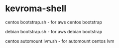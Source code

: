 # kevroma-shell

centos bootstrap.sh - for aws centos bootstrap

debian bootstrap.sh - for aws debian bootstrap

centos automount lvm.sh - for automount centos lvm
